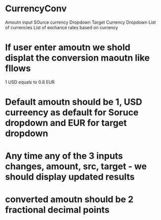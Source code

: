 # CurrencyConv

Amoutn input
SOurce currency Dropdown
Target Currency Dropdown 
List of currencies 
List of exchance rates based on currency

# If user enter amoutn we shold displat the conversion maoutn like fllows
1 USD equals to 0.8 EUR

# Default amoutn should be 1, USD curreency as default for Soruce dropdown and EUR for target dropdown

# Any time any of the 3 inputs changes, amount, src, target - we should display updated results

# converted amoutn should be 2 fractional decimal points
